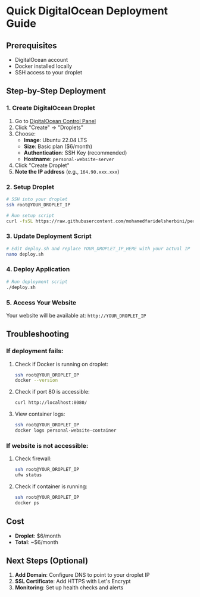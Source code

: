 # Quick DigitalOcean Deployment Guide

## Prerequisites
- DigitalOcean account
- Docker installed locally
- SSH access to your droplet

## Step-by-Step Deployment

### 1. Create DigitalOcean Droplet
1. Go to [DigitalOcean Control Panel](https://cloud.digitalocean.com/)
2. Click "Create" → "Droplets"
3. Choose:
   - **Image**: Ubuntu 22.04 LTS
   - **Size**: Basic plan ($6/month)
   - **Authentication**: SSH Key (recommended)
   - **Hostname**: `personal-website-server`
4. Click "Create Droplet"
5. **Note the IP address** (e.g., `164.90.xxx.xxx`)

### 2. Setup Droplet
```bash
# SSH into your droplet
ssh root@YOUR_DROPLET_IP

# Run setup script
curl -fsSL https://raw.githubusercontent.com/mohamedfaridelsherbini/personal_website/main/setup-droplet.sh | bash
```

### 3. Update Deployment Script
```bash
# Edit deploy.sh and replace YOUR_DROPLET_IP_HERE with your actual IP
nano deploy.sh
```

### 4. Deploy Application
```bash
# Run deployment script
./deploy.sh
```

### 5. Access Your Website
Your website will be available at: `http://YOUR_DROPLET_IP`

## Troubleshooting

### If deployment fails:
1. Check if Docker is running on droplet:
   ```bash
   ssh root@YOUR_DROPLET_IP
   docker --version
   ```

2. Check if port 80 is accessible:
   ```bash
   curl http://localhost:8080/
   ```

3. View container logs:
   ```bash
   ssh root@YOUR_DROPLET_IP
   docker logs personal-website-container
   ```

### If website is not accessible:
1. Check firewall:
   ```bash
   ssh root@YOUR_DROPLET_IP
   ufw status
   ```

2. Check if container is running:
   ```bash
   ssh root@YOUR_DROPLET_IP
   docker ps
   ```

## Cost
- **Droplet**: $6/month
- **Total**: ~$6/month

## Next Steps (Optional)
1. **Add Domain**: Configure DNS to point to your droplet IP
2. **SSL Certificate**: Add HTTPS with Let's Encrypt
3. **Monitoring**: Set up health checks and alerts
